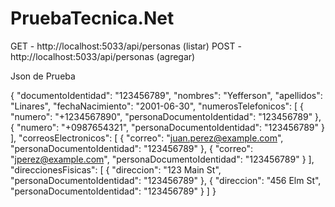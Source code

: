 # PruebaTecnica.Net

GET -  http://localhost:5033/api/personas (listar)
POST - http://localhost:5033/api/personas (agregar)

Json de Prueba

{
    "documentoIdentidad": "123456789",
    "nombres": "Yefferson",
    "apellidos": "Linares",
    "fechaNacimiento": "2001-06-30",
    "numerosTelefonicos": [
        {
            "numero": "+1234567890",
            "personaDocumentoIdentidad": "123456789"
        },
        {
            "numero": "+0987654321",
            "personaDocumentoIdentidad": "123456789"
        }
    ],
    "correosElectronicos": [
        {
            "correo": "juan.perez@example.com",
            "personaDocumentoIdentidad": "123456789"
        },
        {
            "correo": "jperez@example.com",
            "personaDocumentoIdentidad": "123456789"
        }
    ],
    "direccionesFisicas": [
        {
            "direccion": "123 Main St",
            "personaDocumentoIdentidad": "123456789"
        },
        {
            "direccion": "456 Elm St",
            "personaDocumentoIdentidad": "123456789"
        }
    ]
}